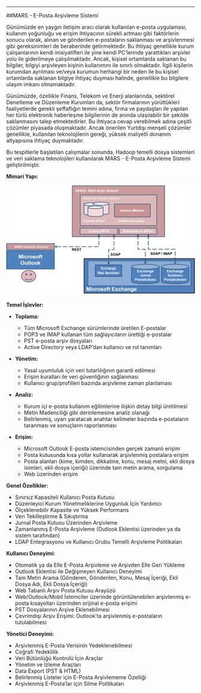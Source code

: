 - - -
##MARS - E-Posta Arşivleme Sistemi

Günümüzde en yaygın iletişim aracı olarak kullanılan e-posta uygulaması, kullanım yoğunluğu ve erişim ihtiyacının sürekli artması gibi faktörlerin sonucu olarak, alınan ve gönderilen e-postaların saklanması ve arşivlenmesi gibi gereksinimleri de beraberinde getirmektedir. Bu ihtiyaç genellikle kurum çalışanlarının kendi inisiyatifleri ile yine kendi PC’lerinde yarattıkları arşivler yolu ile giderilmeye çalışılmaktadır. Ancak, kişisel ortamlarda saklanan bu bilgiler, bilgiyi arşivleyen kişinin kullanımını ile sınırlı olmaktadır. İlgili kişilerin kurumdan ayrılması ve/veya kurumun herhangi bir neden ile bu kişisel ortamlarda saklanan bilgiye ihtiyaç duyması halinde, genellikle bu bilgilere ulaşım imkanı olmamaktadır.

Günümüzde, özellikle Finans, Telekom ve Enerji alanlarında, sektörel Denetleme ve Düzenleme Kurumları da, sektör firmalarının yürüttükleri faaliyetlerde gerekli şeffaflığın temini adına, firma ve paydaşları ile yapılan her türlü elektronik haberleşme bilgilerinin de anında ulaşılabilir bir şekilde saklanmasını talep etmektedirler. Bu ihtiyaca cevap verebilmek adına çeşitli çözümler piyasada oluşmaktadır. Ancak önerilen Yurtdışı menşeli çözümler genellikle, kullanılan teknolojilerin gereği, yüksek maliyetli donanım altyapısına ihtiyaç duymaktadır.

Bu tespitlerle başlatılan çalışmalar sonunda, Hadoop temelli dosya sistemleri ve veri saklama teknolojileri kullanılarak MARS - E-Posta Arşivleme Sistemi geliştirilmiştir.


**Mimari Yapı:**  

![MARS_MimariYapı](images/uploads/page/tr/MARS_MimariYapi.png)

**Temel İşlevler:**

- **Toplama:**  
	- Tüm Microsoft Exchange sürümlerinde üretilen E-postalar  
	- POP3 ve IMAP kullanan tüm sağlayıcıların ürettiği e-postalar  
	- PST e-posta arşiv dosyaları  
	- Active Directory veya LDAP’dan kullanıcı ve rol tanımları

- **Yönetim:**  
	- Yasal uyumluluk için veri tutarlılığının garanti edilmesi  
	- Erişim kuralları ile veri güvenliğinin sağlanması  
	- Kullanıcı grup/profilleri bazında arşivleme zaman planlaması  

- **Analiz:**  
	- Kurum içi e-posta kullanım eğilimlerine ilişkin detay bilgi üretilmesi  
	- Metin Madenciliği gibi derinlemesine analiz olanağı  
	- Belirlenmiş, uyarı yaratacak anahtar kelimeler bazında e-postaların taranması ve sonuçların raporlanması  

- **Erişim:**  
	- Microsoft Outlook E-posta istemcisinden gerçek zamanlı erişim  
	- Posta kutusunda kısa yollar kullanarak arşivlenmiş postalara erişim  
	- Posta alanları (kime, kimden, dikkatine, konu, mesaj metni, ekli dosya isimleri, ekli dosya içeriği) üzerinde tam metin arama, sorgulama  
	- Web üzerinden erişim  

**Genel Özellikler:**

- Sınırsız Kapasiteli Kullanıcı Posta Kutusu  
- Düzenleyici Kurum Yönetmeliklerine Uygunluk İçin Yardımcı  
- Ölçeklenebilir Kapasite ve Yüksek Performans  
- Veri Tekilleştirme & Sıkıştırma  
- Jurnal Posta Kutusu Üzerinden Arşivleme  
- Zamanlanmış E-Posta Arşivleme (Outlook Eklentisi üzerinden ya da sistem tarafından)  
- LDAP Entegrasyonu ve Kullanıcı Grubu Temelli Arşivleme Politikaları  

**Kullanıcı Deneyimi:**  

- Otomatik ya da Elle E-Posta Arşivleme ve Arşivden Elle Geri Yükleme  
- Outlook Eklentisi ile Değişmeyen Kullanıcı Deneyimi  
- Tam Metin Arama (Gönderen, Gönderilen, Konu, Mesaj İçeriği, Ekli Dosya Adı, Ekli Dosya İçeriği)  
- Web Tabanlı Arşiv Posta Kutusu Arayüzü  
- Web/Outlook/Mobil İstemciler üzerinde görüntülenebilen arşivlenmiş e-posta kısayolları üzerinden orijinal e-posta erişimi  
- PST Dosyalarının Arşive Eklenebilmesi  
- Çevrimdışı Arşiv Erişimi: Outlook’ta arşivlenmiş e-postaların tutulabilmesi  

**Yönetici Deneyimi:**  

- Arşivlenmiş E-Posta Verisinin Yedeklenebilmesi  
- Coğrafi Yedeklilik  
- Veri Bütünlüğü Kontrolü İçin Araçlar  
- Yönetim ve İzleme Araçları  
- Data Export (PST & HTML)  
- Belirlenmiş Listeler için E-Posta Arşivlememe Özelliği  
- Arşivlenmiş E-Posta’lar için Silme Politikaları  


